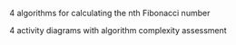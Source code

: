 4 algorithms for calculating the nth Fibonacci number
<p>
4 activity diagrams with algorithm complexity assessment
</p>
